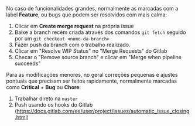 No caso de funcionalidades grandes, normalmente as marcadas com a label **Feature**, ou bugs que podem ser resolvidos com mais calma:

1.  Clicar em **Create merge request** na própria issue
2.  Baixe a branch recém criada através dos comandos ``git fetch`` seguido por um ``git checkout <nome-da-branch>``
3.  Fazer push da branch com o trabalho realizado.
4.  Clicar em "Resolve WIP Status" no "Merge Requests" do Gitlab
5.  Checar o "Remove source branch" e clicar em "Merge when pipeline succeeds"

Para as modificações menores, no geral correções pequenas e ajustes pontuais que precisam ser feitos rapidamente, normalmente marcadas como **Critical** + **Bug** ou **Chore**:

1.  Trabalhar direto na ``master``
2.  Push usando os hooks do Gitlab (https://docs.gitlab.com/ee/user/project/issues/automatic_issue_closing.html)